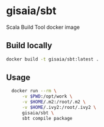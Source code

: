 # gisaia/sbt
Scala Build Tool docker image

## Build locally
```bash
docker build -t gisaia/sbt:latest .
```

## Usage
```bash
  docker run --rm \
      -v $PWD:/opt/work \
      -v $HOME/.m2:/root/.m2 \
      -v $HOME/.ivy2:/root/.ivy2 \
      gisaia/sbt \
      sbt compile package
```
